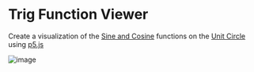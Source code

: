 # Trig Function Viewer
Create a visualization of the [Sine and Cosine](https://en.wikipedia.org/wiki/Sine_and_cosine) functions on the [Unit Circle](https://en.wikipedia.org/wiki/Unit_circle) using [p5.js](https://p5js.org/)

![image](https://github.com/JakeRoggenbuck/trig-function-viewer/assets/35516367/4b6b9599-6db7-45e4-a2af-b155993a1234)

